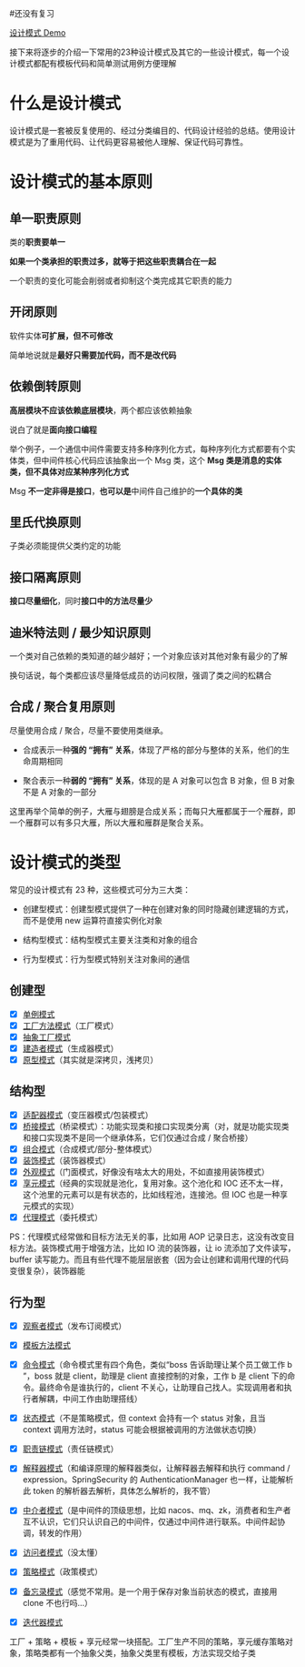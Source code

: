 #还没有复习 

[设计模式 Demo](https://gitee.com/adamjiangwh/GoF)

接下来将逐步的介绍一下常用的23种设计模式及其它的一些设计模式，每一个设计模式都配有模板代码和简单测试用例方便理解


# 什么是设计模式

设计模式是一套被反复使用的、经过分类编目的、代码设计经验的总结。使用设计模式是为了重用代码、让代码更容易被他人理解、保证代码可靠性。

# 设计模式的基本原则

## 单一职责原则

类的**职责要单一**

**如果一个类承担的职责过多，就等于把这些职责耦合在一起**

一个职责的变化可能会削弱或者抑制这个类完成其它职责的能力


## 开闭原则

软件实体**可扩展，但不可修改**

简单地说就是**最好只需要加代码，而不是改代码**


## 依赖倒转原则

**高层模块不应该依赖底层模块**，两个都应该依赖抽象

说白了就是**面向接口编程**

举个例子，一个通信中间件需要支持多种序列化方式，每种序列化方式都要有个实体类，但中间件核心代码应该抽象出一个 Msg 类，这个 **Msg 类是消息的实体类，但不具体对应某种序列化方式**

Msg **不一定非得是接口**，**也可以是**中间件自己维护的**一个具体的类**


## 里氏代换原则 

子类必须能提供父类约定的功能


## 接口隔离原则

**接口尽量细化**，同时**接口中的方法尽量少**


## 迪米特法则 / 最少知识原则

一个类对自己依赖的类知道的越少越好；一个对象应该对其他对象有最少的了解

换句话说，每个类都应该尽量降低成员的访问权限，强调了类之间的松耦合

## 合成 / 聚合复用原则

尽量使用合成 / 聚合，尽量不要使用类继承。

- 合成表示一种**强的 “拥有” 关系**，体现了严格的部分与整体的关系，他们的生命周期相同

- 聚合表示一种**弱的 “拥有” 关系**，体现的是 A 对象可以包含 B 对象，但 B 对象不是 A 对象的一部分

这里再举个简单的例子，大雁与翅膀是合成关系；而每只大雁都属于一个雁群，即一个雁群可以有多只大雁，所以大雁和雁群是聚合关系。

# 设计模式的类型

常见的设计模式有 23 种，这些模式可分为三大类：

- 创建型模式：创建型模式提供了一种在创建对象的同时隐藏创建逻辑的方式，而不是使用 new 运算符直接实例化对象

- 结构型模式：结构型模式主要关注类和对象的组合

- 行为型模式：行为型模式特别关注对象间的通信


## 创建型

- [x] [单例模式](http://www.cnblogs.com/adamjwh/p/9033554.html)
- [x] [工厂方法模式](http://www.cnblogs.com/adamjwh/p/9033553.html)（工厂模式）
- [x] [抽象工厂模式](http://www.cnblogs.com/adamjwh/p/9033552.html)
- [x] [建造者模式](http://www.cnblogs.com/adamjwh/p/9033551.html)（生成器模式）
- [x] [原型模式](http://www.cnblogs.com/adamjwh/p/9033550.html)（其实就是深拷贝，浅拷贝）

## 结构型 
- [x] [适配器模式](http://www.cnblogs.com/adamjwh/p/9033549.html)（变压器模式/包装模式）
- [x] [桥接模式](http://www.cnblogs.com/adamjwh/p/9033548.html)（桥梁模式）：功能实现类和接口实现类分离（对，就是功能实现类和接口实现类不是同一个继承体系，它们仅通过合成 / 聚合桥接）
- [x] [组合模式](http://www.cnblogs.com/adamjwh/p/9033547.html)（合成模式/部分-整体模式）
- [x] [装饰模式](http://www.cnblogs.com/adamjwh/p/9036358.html)（装饰器模式）
- [x] [外观模式](http://www.cnblogs.com/adamjwh/p/9048594.html)（门面模式，好像没有啥太大的用处，不如直接用装饰模式）
- [x] [享元模式](http://www.cnblogs.com/adamjwh/p/9070107.html)（经典的实现就是池化，复用对象。这个池化和 IOC 还不太一样，这个池里的元素可以是有状态的，比如线程池，连接池。但 IOC 也是一种享元模式的实现）
- [x] [代理模式](https://www.cnblogs.com/adamjwh/p/9102037.html)（委托模式）

PS：代理模式经常做和目标方法无关的事，比如用 AOP 记录日志，这没有改变目标方法。装饰模式用于增强方法，比如 IO 流的装饰器，让 io 流添加了文件读写，buffer 读写能力。而且有些代理不能层层嵌套（因为会让创建和调用代理的代码变很复杂），装饰器能

## 行为型

- [x] [观察者模式](https://www.cnblogs.com/adamjwh/p/10913660.html)（发布订阅模式）
- [x] [模板方法模式](https://www.cnblogs.com/adamjwh/p/10919149.html)
- [x] [命令模式](https://www.cnblogs.com/adamjwh/p/10923122.html)（命令模式里有四个角色，类似“boss 告诉助理让某个员工做工作 b ”，boss 就是 client，助理是 client 直接控制的对象，工作 b 是 client 下的命令。最终命令是谁执行的，client 不关心，让助理自己找人。实现调用者和执行者解耦，中间工作由助理搭线）
- [x] [状态模式](https://www.cnblogs.com/adamjwh/p/10926952.html)（不是策略模式，但 context 会持有一个 status 对象，且当 context 调用方法时，status 可能会根据被调用的方法做状态切换）
- [x] [职责链模式](https://www.cnblogs.com/adamjwh/p/10932216.html)（责任链模式）
- [x] [解释器模式](https://www.cnblogs.com/adamjwh/p/10938852.html)（和编译原理的解释器类似，让解释器去解释和执行 command / expression。SpringSecurity 的 AuthenticationManager 也一样，让能解析此 token 的解析器去解析，具体怎么解析的，我不管）
- [x] [中介者模式](https://www.cnblogs.com/adamjwh/p/10959987.html)（是中间件的顶级思想，比如 nacos、mq、zk，消费者和生产者互不认识，它们只认识自己的中间件，仅通过中间件进行联系。中间件起协调，转发的作用）
- [x] [访问者模式](https://www.cnblogs.com/adamjwh/p/10968634.html)（没太懂）
- [x] [策略模式](https://www.cnblogs.com/adamjwh/p/11011095.html)（政策模式）
- [x] [备忘录模式](https://www.cnblogs.com/adamjwh/p/11018268.html)（感觉不常用。是一个用于保存对象当前状态的模式，直接用 clone 不也行吗...）
- [x] [迭代器模式](https://www.cnblogs.com/adamjwh/p/11024311.html)


工厂 + 策略 + 模板 + 享元经常一块搭配。工厂生产不同的策略，享元缓存策略对象，策略类都有一个抽象父类，抽象父类里有模板，方法实现交给子类